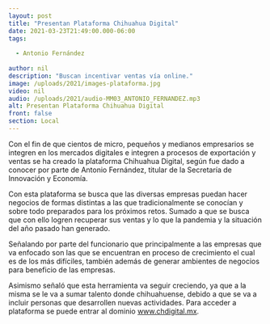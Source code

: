 ```yaml
---
layout: post
title: "Presentan Plataforma Chihuahua Digital"
date: 2021-03-23T21:49:00.000-06:00
tags:
  
  - Antonio Fernández
  
author: nil
description: "Buscan incentivar ventas vía online."
image: /uploads/2021/images-plataforma.jpg
video: nil
audio: /uploads/2021/audio-MM03_ANTONIO_FERNANDEZ.mp3
alt: Presentan Plataforma Chihuahua Digital
front: false
section: Local
---
```


Con el fin de que cientos de micro, pequeños y medianos empresarios se integren en los mercados digitales e integren a procesos de exportación y ventas se ha creado la plataforma Chihuahua Digital, según fue dado a conocer por parte de Antonio Fernández, titular de la Secretaría de Innovación y Economía. 

Con esta plataforma se busca que las diversas empresas puedan hacer negocios de formas distintas a las que tradicionalmente se conocían y sobre todo preparados para los próximos retos. Sumado a que se busca que con ello logren recuperar sus ventas y lo que la pandemia y la situación del año pasado han generado.

Señalando por parte del funcionario que principalmente a las empresas que va enfocado son las que se encuentran en proceso de crecimiento el cual es de los más difíciles, también además de generar ambientes de negocios para beneficio de las empresas.

Asimismo señaló que esta herramienta va seguir creciendo, ya que a la misma se le va a sumar talento donde chihuahuense, debido a que se va a incluir personas que desarrollen nuevas actividades. Para acceder a plataforma se puede entrar al dominio www.chdigital.mx.
